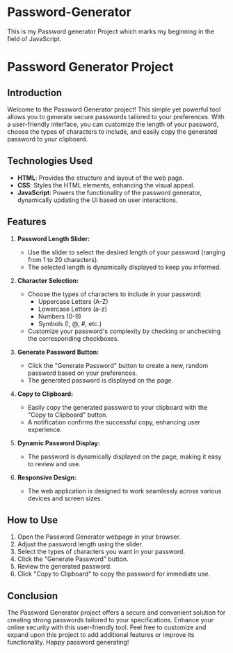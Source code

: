 # Password-Generator
This is my Password generator Project which marks my beginning in the field of JavaScript.

# Password Generator Project

## Introduction

Welcome to the Password Generator project! This simple yet powerful tool allows you to generate secure passwords tailored to your preferences. With a user-friendly interface, you can customize the length of your password, choose the types of characters to include, and easily copy the generated password to your clipboard.

## Technologies Used

- **HTML**: Provides the structure and layout of the web page.
- **CSS**: Styles the HTML elements, enhancing the visual appeal.
- **JavaScript**: Powers the functionality of the password generator, dynamically updating the UI based on user interactions.

## Features

1. **Password Length Slider:**
   - Use the slider to select the desired length of your password (ranging from 1 to 20 characters).
   - The selected length is dynamically displayed to keep you informed.

2. **Character Selection:**
   - Choose the types of characters to include in your password:
     - Uppercase Letters (A-Z)
     - Lowercase Letters (a-z)
     - Numbers (0-9)
     - Symbols (!, @, #, etc.)
   - Customize your password's complexity by checking or unchecking the corresponding checkboxes.

3. **Generate Password Button:**
   - Click the "Generate Password" button to create a new, random password based on your preferences.
   - The generated password is displayed on the page.

4. **Copy to Clipboard:**
   - Easily copy the generated password to your clipboard with the "Copy to Clipboard" button.
   - A notification confirms the successful copy, enhancing user experience.

5. **Dynamic Password Display:**
   - The password is dynamically displayed on the page, making it easy to review and use.

6. **Responsive Design:**
   - The web application is designed to work seamlessly across various devices and screen sizes.

## How to Use

1. Open the Password Generator webpage in your browser.
2. Adjust the password length using the slider.
3. Select the types of characters you want in your password.
4. Click the "Generate Password" button.
5. Review the generated password.
6. Click "Copy to Clipboard" to copy the password for immediate use.

## Conclusion

The Password Generator project offers a secure and convenient solution for creating strong passwords tailored to your specifications. Enhance your online security with this user-friendly tool. Feel free to customize and expand upon this project to add additional features or improve its functionality. Happy password generating!
